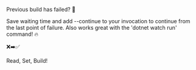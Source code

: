 Previous build has failed? 🥺

Save waiting time and add --continue to your invocation to continue from the last point of failure. Also works great with the 'dotnet watch run' command! 🔥

❌➡️✅

Read, Set, Build!
